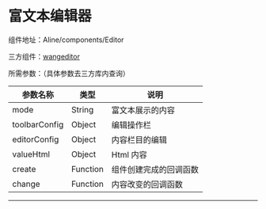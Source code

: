 # 富文本编辑器

组件地址：Aline/components/Editor

三方组件：[wangeditor](https://www.wangeditor.com/)

所需参数：（具体参数去三方库内查询）

| 参数名称      | 类型     | 说明                   |
| ------------- | -------- | ---------------------- |
| mode          | String   | 富文本展示的内容       |
| toolbarConfig | Object   | 编辑操作栏             |
| editorConfig  | Object   | 内容栏目的编辑         |
| valueHtml     | Object   | Html 内容              |
| create        | Function | 组件创建完成的回调函数 |
| change        | Function | 内容改变的回调函数     |

---

